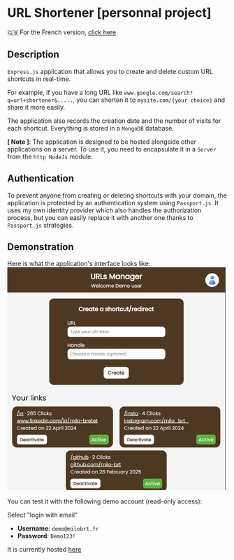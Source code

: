 # URL Shortener [personnal project]

🇬🇧 For the French version, [click here](README_fr.md)

## Description

`Express.js` application that allows you to create and delete custom URL shortcuts in real-time.

For example, if you have a long URL like `www.google.com/search?q=url+shortener&.....`, you can shorten it to `mysite.com/{your choice}` and share it more easily.

The application also records the creation date and the number of visits for each shortcut. Everything is stored in a `MongoDB` database.

**[ Note ]**: The application is designed to be hosted alongside other applications on a server. To use it, you need to encapsulate it in a `Server` from the `http NodeJs` module.

## Authentication

To prevent anyone from creating or deleting shortcuts with your domain, the application is protected by an authentication system using `Passport.js`. It uses my own identity provider which also handles the authorization process, but you can easily replace it with another one thanks to `Passport.js` strategies.

## Demonstration

Here is what the application's interface looks like:  
<img src="demo.png" alt="Interface image" width="500px">

You can test it with the following demo account (read-only access):

Select "login with email"

- **Username**: `demo@milobrt.fr`
- **Password**: `Demo123!`

It is currently hosted [here](https://urls.milobrt.fr)
